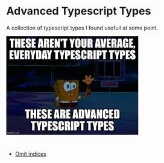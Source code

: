 # Advanced Typescript Types

A collection of typescript types I found usefull at some point.

<img src="./advanced-typescript-types.jpg" width=350>

#

- [Omit indices](./01-omit-indices.md)
